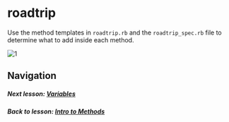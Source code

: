 # roadtrip
Use the method templates in `roadtrip.rb` and the `roadtrip_spec.rb` file to determine what to add inside each method.  

![1](http://i.imgur.com/9390Cbh.gif)  

## Navigation  
##### Next lesson: [Variables](https://github.com/Coderdotnew/intro_web_apps_001/tree/master/02_class/02_variables)  
##### Back to lesson: [Intro to Methods](https://github.com/Coderdotnew/intro_web_apps_001/tree/master/02_class/01_intro_to_methods) 